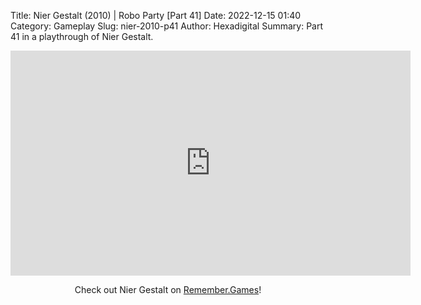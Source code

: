 Title: Nier Gestalt (2010) | Robo Party [Part 41]
Date: 2022-12-15 01:40
Category: Gameplay
Slug: nier-2010-p41
Author: Hexadigital
Summary: Part 41 in a playthrough of Nier Gestalt.

<center><iframe src="https://www.youtube.com/embed/KFIVgs2YtV0?feature=oembed" allow="accelerometer; autoplay; encrypted-media; gyroscope; picture-in-picture" width="640" height="360" frameborder="0"></iframe>

Check out Nier Gestalt on [Remember.Games](https://remember.games/game/2307/nier/)!</center>

